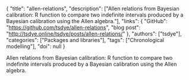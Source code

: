 {
  "title": "allen-relations",
  "description": ["Allen relations from Bayesian calibration: R function to compare two indefinite intervals produced by a Bayesian calibration using the Allen algebra."],
  "links": {
    "GitHub": "https://github.com/tsdye/allen-relations",
    "blog post": "http://tsdye.online/tsdye/posts/allen-relations/"
  },
  "authors": ["tsdye"],
  "categories": ["Packages and libraries"],
  "tags": ["Chronological modelling"],
  "doi": null
}

<!-- Generated by csv2md.R – do not edit by hand -->

Allen relations from Bayesian calibration: R function to compare two indefinite intervals produced by a Bayesian calibration using the Allen algebra.